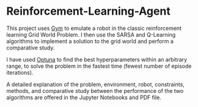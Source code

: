 # Reinforcement-Learning-Agent
This project uses [Gym](https://www.gymlibrary.dev/index.html) to emulate a robot in the classic reinforcement learning Grid World Problem.
I then use the SARSA and Q-Learning algorithms to implement a solution to the grid world and perform a comparative study.

I have used [Optuna](https://optuna.org/) to find the best hyperparameters within an arbitrary range, to solve the problem in the fastest time (fewest number of episode iterations).

A detailed explanation of the problem, environment, robot, constraints, methods, and comparative study between the performance of the two algorithms are offered in the Jupyter Notebooks and PDF file.

